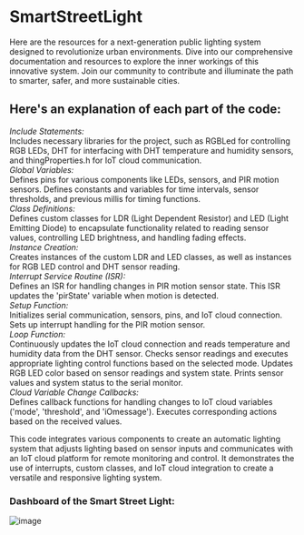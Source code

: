 # SmartStreetLight
Here are the resources for a next-generation public lighting system designed to revolutionize urban environments. Dive into our comprehensive documentation and resources to explore the inner workings of this innovative system. Join our community to contribute and illuminate the path to smarter, safer, and more sustainable cities. 

## Here's an explanation of each part of the code:
*Include Statements:*<br>
Includes necessary libraries for the project, such as RGBLed for controlling RGB LEDs, DHT for interfacing with DHT temperature and humidity sensors, and thingProperties.h for IoT cloud communication.<br>
*Global Variables:*<br>
Defines pins for various components like LEDs, sensors, and PIR motion sensors.
Defines constants and variables for time intervals, sensor thresholds, and previous millis for timing functions.<br>
*Class Definitions:*<br>
Defines custom classes for LDR (Light Dependent Resistor) and LED (Light Emitting Diode) to encapsulate functionality related to reading sensor values, controlling LED brightness, and handling fading effects.<br>
*Instance Creation:*<br>
Creates instances of the custom LDR and LED classes, as well as instances for RGB LED control and DHT sensor reading.<br>
*Interrupt Service Routine (ISR):*<br>
Defines an ISR for handling changes in PIR motion sensor state. This ISR updates the 'pirState' variable when motion is detected.<br>
*Setup Function:*<br>
Initializes serial communication, sensors, pins, and IoT cloud connection.
Sets up interrupt handling for the PIR motion sensor.<br>
*Loop Function:*<br>
Continuously updates the IoT cloud connection and reads temperature and humidity data from the DHT sensor.
Checks sensor readings and executes appropriate lighting control functions based on the selected mode.
Updates RGB LED color based on sensor readings and system state.
Prints sensor values and system status to the serial monitor.<br>
*Cloud Variable Change Callbacks:*<br>
Defines callback functions for handling changes to IoT cloud variables ('mode', 'threshold', and 'iOmessage').
Executes corresponding actions based on the received values.<br>

This code integrates various components to create an automatic lighting system that adjusts lighting based on sensor inputs and communicates with an IoT cloud platform for remote monitoring and control. It demonstrates the use of interrupts, custom classes, and IoT cloud integration to create a versatile and responsive lighting system.<br>

### Dashboard of the Smart Street Light:
![image](https://github.com/chinmaykrishnroy/SmartStreetLight/assets/65699140/6c497935-34bc-445d-a07f-a85a47305df8)
